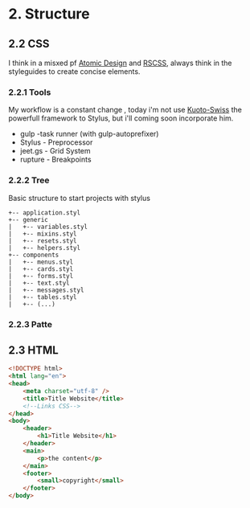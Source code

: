 # 2. Structure

## 2.2 CSS

I think in a misxed pf [Atomic Design](http://atomicdesign.bradfrost.com/) and [RSCSS](http://rscss.io/), always think in the styleguides to create concise elements.

### 2.2.1 Tools

My workflow is a constant change , today i'm not use [Kuoto-Swiss](http://kouto-swiss.io/) the powerfull framework to Stylus, but i'll coming soon incorporate him.

- gulp -task runner (with gulp-autoprefixer)
- Stylus - Preprocessor
- jeet.gs - Grid System
- rupture - Breakpoints

### 2.2.2 Tree

Basic structure to start projects with stylus

```
+-- application.styl
+-- generic
|   +-- variables.styl
|   +-- mixins.styl
|   +-- resets.styl
|   +-- helpers.styl
+-- components
|   +-- menus.styl
|   +-- cards.styl
|   +-- forms.styl
|   +-- text.styl
|   +-- messages.styl
|   +-- tables.styl
|   +-- (...)
```

### 2.2.3 Patte

## 2.3 HTML

```html
<!DOCTYPE html>
<html lang="en">
<head>
    <meta charset="utf-8" />
    <title>Title Website</title>
    <!--Links CSS-->
</head>
<body>
    <header>
        <h1>Title Website</h1>
    </header>
    <main>
        <p>the content</p>
    </main>
    <footer>
        <small>copyright</small>
    </footer>
</body>

```


